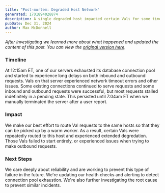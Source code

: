 ```yaml
---
title: "Post-mortem: Degraded Host Network"
generated: 1701894028874
description: A single degraded host impacted certain Vals for some time.
pubDate: Dec 31, 2024
author: Max McDonnell
---
```


_After investigating we learned more about what happened and updated the content
of this post. You can view the
[original version here](https://github.com/val-town/val-town-blog/commit/1059e2aff2973aa841b06c46c1ce6c3e680d2d45)._

### Timeline

At 12:15am ET, one of our servers exhausted its database connection pool and
started to experience long delays on both inbound and outbound requests. Vals on
that server experienced network timeout errors and other issues. Some existing
connections continued to serve requests and some inbound and outbound requests
were successful, but most requests stalled indefinitely in a pending state. This
persisted until 7:04am ET when we manually terminated the server after a user
report.

### Impact

We make our best effort to route Val requests to the same hosts so that they can
be picked up by a warm worker. As a result, certain Vals were repeatedly routed
to this host and experienced extended degredation. Those Vals failed to start
entirely, or experienced issues when trying to make outbound requests.

### Next Steps

We care deeply about reliability and are working to prevent this type of failure
in the future. We're updating our health checks and alerting to detect
connection pool exhaustion. We're also further investigating the root cause to
prevent similar incidents.
